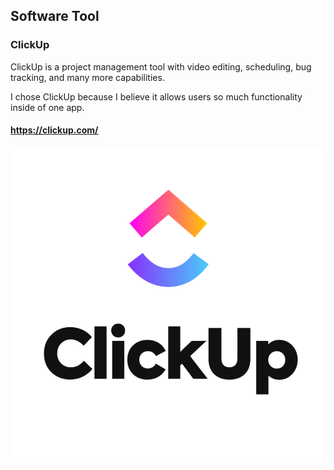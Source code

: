 ## Software Tool

### ClickUp

ClickUp is a project management tool with video editing, scheduling, bug tracking, and many more capabilities.

I chose ClickUp because I believe it allows users so much functionality inside of one app.

#### https://clickup.com/

![clickup](https://github.com/asaiahL9/4883-SoftwareTools-Logan/blob/main/Assignments/A03/clickup.png)
